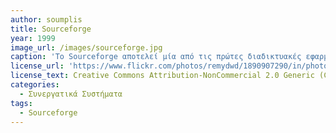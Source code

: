 ```yaml
---
author: soumplis
title: Sourceforge
year: 1999
image_url: /images/sourceforge.jpg
caption: 'Το Sourceforge αποτελεί μία από τις πρώτες διαδικτυακές εφαρμογές διαμοιρασμού και διαχείρισης κώδικα. Παρέχει πολλαπλές δυνατότητες με σημαντικότερες μεταξύ άλλων την υπηρεσία αποθετηρίου, αναφοράς και διαχείρισης σφαλμάτων, πληθοποριστικής τεκμηρίωσης (wiki) και κοινόχρηστων λιστών ηλεκτρονικού ταχυδρομείου. Επιπλέον για την διευκόλυνση των χρηστών των εφαρμογών παρέχει εφαρμογή ασύγχρονων συζητήσεων, σύστημα αξιολόγησης του λογισμικού, πολλαπλά σημεία για ταχύτερη μεταφόρτωση κα.' 
license_url: 'https://www.flickr.com/photos/remydwd/1890907290/in/photostream/'
license_text: Creative Commons Attribution-NonCommercial 2.0 Generic (CC BY-NC 2.0) 
categories:
  - Συνεργατικά Συστήματα
tags:
  - Sourceforge
---
```

